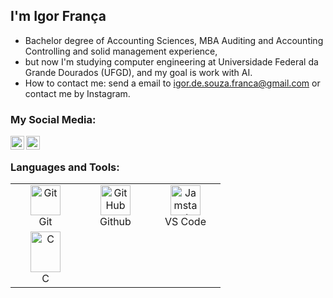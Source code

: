 ## I'm Igor França
- Bachelor degree of Accounting Sciences, MBA Auditing and Accounting Controlling and solid management experience,
- but now I'm studying computer engineering at Universidade Federal da Grande Dourados (UFGD), and my goal is work with AI. 
- How to contact me: send a email to igor.de.souza.franca@gmail.com or contact me by Instagram.

### My Social Media:
[<img align="left" alt="holisitc_developer | LinkedIn" width="22px" src="https://cdn.jsdelivr.net/npm/simple-icons@v3/icons/linkedin.svg" />][linkedin]
[<img align="left" alt="holisitc_developer | Instagram" width="22px" src="https://cdn.jsdelivr.net/npm/simple-icons@v3/icons/instagram.svg" />][instagram]
<br/>

### Languages and Tools:

<table align="center">

  <tr>
  <td align="center" width="96">
      <a href="#git" >
        <img src="https://upload.wikimedia.org/wikipedia/commons/thumb/3/3f/Git_icon.svg/1200px-Git_icon.svg.png" width="48" height="48" alt="Git" />
      </a>
      <br>Git
  </td>
  <td align="center" width="96">
        <img src="https://user-images.githubusercontent.com/25181517/192108374-8da61ba1-99ec-41d7-80b8-fb2f7c0a4948.png" width="48" height="48" alt="GitHub" />
      <br>Github
  </td>
  <td align="center"  width="96">
      <a href="#vscode">
        <img src="https://upload.wikimedia.org/wikipedia/commons/9/9a/Visual_Studio_Code_1.35_icon.svg" width="48" height="48" alt="Jamstack" />
      </a>
    <br>VS Code
  </td>
  </tr>
  <td align="center" width="96">
   <a href="#macropower-tech">
    <img src="https://upload.wikimedia.org/wikipedia/commons/1/18/C_Programming_Language.svg" alt="C" width="48" height="65" />
  </a>
  <br>C
</td>

</table>

<br/>
<br/>

[linkedin]: https://www.linkedin.com/in/igorsfranca/
[instagram]: https://www.instagram.com/igorfranca3
[github]: https://www.github.com/IgorSFranca

